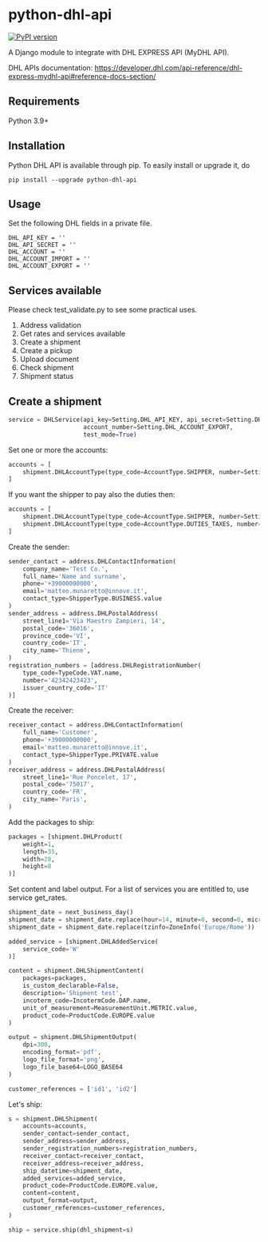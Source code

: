 # python-dhl-api
[![PyPI version](https://badge.fury.io/py/python-dhl-api.svg)](https://badge.fury.io/py/python-dhl-api)

A Django module to integrate with DHL EXPRESS API (MyDHL API).

DHL APIs documentation: https://developer.dhl.com/api-reference/dhl-express-mydhl-api#reference-docs-section/

## Requirements
Python 3.9+

## Installation
Python DHL API is available through pip. To easily install or upgrade it, do
```
pip install --upgrade python-dhl-api
```

## Usage
Set the following DHL fields in a private file.
```
DHL_API_KEY = ''
DHL_API_SECRET = ''
DHL_ACCOUNT = ''
DHL_ACCOUNT_IMPORT = '' 
DHL_ACCOUNT_EXPORT = ''
```

## Services available
Please check test_validate.py to see some practical uses.
1. Address validation
2. Get rates and services available
3. Create a shipment
4. Create a pickup
5. Upload document
6. Check shipment
7. Shipment status


## Create a shipment
```py
service = DHLService(api_key=Setting.DHL_API_KEY, api_secret=Setting.DHL_API_SECRET,
                     account_number=Setting.DHL_ACCOUNT_EXPORT,
                     test_mode=True)
```

Set one or more the accounts:
```py
accounts = [
    shipment.DHLAccountType(type_code=AccountType.SHIPPER, number=Setting.DHL_ACCOUNT_EXPORT),
]
```
If you want the shipper to pay also the duties then:

```py
accounts = [
    shipment.DHLAccountType(type_code=AccountType.SHIPPER, number=Setting.DHL_ACCOUNT_EXPORT),
    shipment.DHLAccountType(type_code=AccountType.DUTIES_TAXES, number=Setting.DHL_ACCOUNT_EXPORT),
]
```

Create the sender:
```py
sender_contact = address.DHLContactInformation(
    company_name='Test Co.',
    full_name='Name and surname',
    phone='+39000000000',
    email='matteo.munaretto@innove.it',
    contact_type=ShipperType.BUSINESS.value
)
sender_address = address.DHLPostalAddress(
    street_line1='Via Maestro Zampieri, 14',
    postal_code='36016',
    province_code='VI',
    country_code='IT',
    city_name='Thiene',
)
registration_numbers = [address.DHLRegistrationNumber(
    type_code=TypeCode.VAT.name,
    number='42342423423',
    issuer_country_code='IT'
)]
```

Create the receiver:
```py
receiver_contact = address.DHLContactInformation(
    full_name='Customer',
    phone='+39000000000',
    email='matteo.munaretto@innove.it',
    contact_type=ShipperType.PRIVATE.value
)
receiver_address = address.DHLPostalAddress(
    street_line1='Rue Poncelet, 17',
    postal_code='75017',
    country_code='FR',
    city_name='Paris',
)
```

Add the packages to ship:
```py
packages = [shipment.DHLProduct(
    weight=1,
    length=35,
    width=28,
    height=8
)]
```

Set content and label output. For a list of services you are entitled to, use service get_rates.
```py
shipment_date = next_business_day()
shipment_date = shipment_date.replace(hour=14, minute=0, second=0, microsecond=0)
shipment_date = shipment_date.replace(tzinfo=ZoneInfo('Europe/Rome'))

added_service = [shipment.DHLAddedService(
    service_code='W'
)]

content = shipment.DHLShipmentContent(
    packages=packages,
    is_custom_declarable=False,
    description='Shipment test',
    incoterm_code=IncotermCode.DAP.name,
    unit_of_measurement=MeasurementUnit.METRIC.value,
    product_code=ProductCode.EUROPE.value
)

output = shipment.DHLShipmentOutput(
    dpi=300,
    encoding_format='pdf',
    logo_file_format='png',
    logo_file_base64=LOGO_BASE64
)

customer_references = ['id1', 'id2']
```

Let's ship:
```py
s = shipment.DHLShipment(
    accounts=accounts,
    sender_contact=sender_contact,
    sender_address=sender_address,
    sender_registration_numbers=registration_numbers,
    receiver_contact=receiver_contact,
    receiver_address=receiver_address,
    ship_datetime=shipment_date,
    added_services=added_service,
    product_code=ProductCode.EUROPE.value,
    content=content,
    output_format=output,
    customer_references=customer_references,
)

ship = service.ship(dhl_shipment=s)
```
